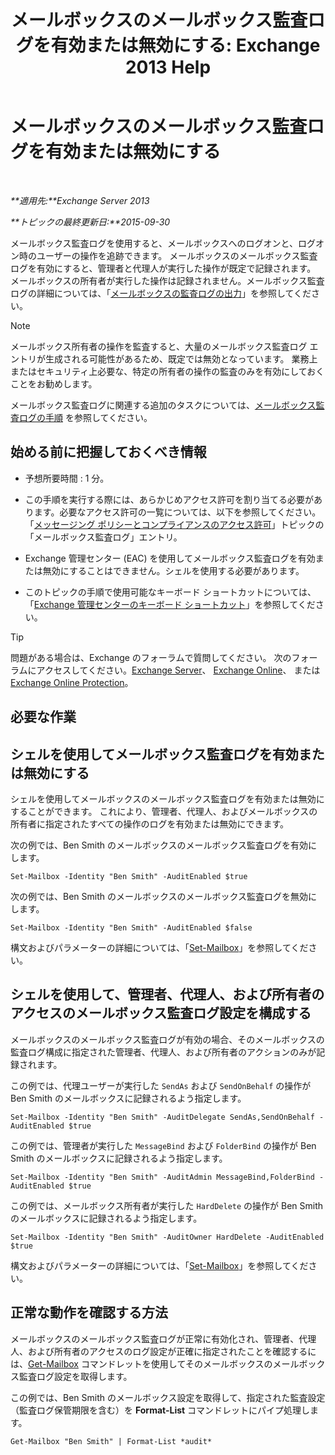 ﻿---
title: 'メールボックスのメールボックス監査ログを有効または無効にする: Exchange 2013 Help'
TOCTitle: メールボックスのメールボックス監査ログを有効または無効にする
ms:assetid: c4bbfd52-6196-49c7-8c31-777fbbee11f2
ms:mtpsurl: https://technet.microsoft.com/ja-jp/library/Ff461937(v=EXCHG.150)
ms:contentKeyID: 49896465
ms.date: 04/24/2018
mtps_version: v=EXCHG.150
ms.translationtype: HT
---

# メールボックスのメールボックス監査ログを有効または無効にする

 

_**適用先:**Exchange Server 2013_

_**トピックの最終更新日:**2015-09-30_

メールボックス監査ログを使用すると、メールボックスへのログオンと、ログオン時のユーザーの操作を追跡できます。 メールボックスのメールボックス監査ログを有効にすると、管理者と代理人が実行した操作が既定で記録されます。 メールボックスの所有者が実行した操作は記録されません。メールボックス監査ログの詳細については、「[メールボックスの監査ログの出力](mailbox-audit-logging-exchange-2013-help.md)」を参照してください。


> [!NOTE]
> メールボックス所有者の操作を監査すると、大量のメールボックス監査ログ エントリが生成される可能性があるため、既定では無効となっています。 業務上またはセキュリティ上必要な、特定の所有者の操作の監査のみを有効にしておくことをお勧めします。



メールボックス監査ログに関連する追加のタスクについては、[メールボックス監査ログの手順](mailbox-audit-logging-procedures-exchange-2013-help.md) を参照してください。

## 始める前に把握しておくべき情報

  - 予想所要時間 : 1 分。

  - この手順を実行する際には、あらかじめアクセス許可を割り当てる必要があります。必要なアクセス許可の一覧については、以下を参照してください。「[メッセージング ポリシーとコンプライアンスのアクセス許可](messaging-policy-and-compliance-permissions-exchange-2013-help.md)」トピックの「メールボックス監査ログ」エントリ。

  - Exchange 管理センター (EAC) を使用してメールボックス監査ログを有効または無効にすることはできません。シェルを使用する必要があります。

  - このトピックの手順で使用可能なキーボード ショートカットについては、「[Exchange 管理センターのキーボード ショートカット](keyboard-shortcuts-in-the-exchange-admin-center-exchange-online-protection-help.md)」を参照してください。


> [!TIP]
> 問題がある場合は、Exchange のフォーラムで質問してください。 次のフォーラムにアクセスしてください。<A href="https://go.microsoft.com/fwlink/p/?linkid=60612">Exchange Server</A>、 <A href="https://go.microsoft.com/fwlink/p/?linkid=267542">Exchange Online</A>、 または <A href="https://go.microsoft.com/fwlink/p/?linkid=285351">Exchange Online Protection</A>。



## 必要な作業

## シェルを使用してメールボックス監査ログを有効または無効にする

シェルを使用してメールボックスのメールボックス監査ログを有効または無効にすることができます。 これにより、管理者、代理人、およびメールボックスの所有者に指定されたすべての操作のログを有効または無効にできます。

次の例では、Ben Smith のメールボックスのメールボックス監査ログを有効にします。

    Set-Mailbox -Identity "Ben Smith" -AuditEnabled $true

次の例では、Ben Smith のメールボックスのメールボックス監査ログを無効にします。

    Set-Mailbox -Identity "Ben Smith" -AuditEnabled $false

構文およびパラメーターの詳細については、「[Set-Mailbox](https://technet.microsoft.com/ja-jp/library/bb123981\(v=exchg.150\))」を参照してください。

## シェルを使用して、管理者、代理人、および所有者のアクセスのメールボックス監査ログ設定を構成する

メールボックスのメールボックス監査ログが有効の場合、そのメールボックスの監査ログ構成に指定された管理者、代理人、および所有者のアクションのみが記録されます。

この例では、代理ユーザーが実行した `SendAs` および `SendOnBehalf` の操作が Ben Smith のメールボックスに記録されるよう指定します。

    Set-Mailbox -Identity "Ben Smith" -AuditDelegate SendAs,SendOnBehalf -AuditEnabled $true

この例では、管理者が実行した `MessageBind` および `FolderBind` の操作が Ben Smith のメールボックスに記録されるよう指定します。

    Set-Mailbox -Identity "Ben Smith" -AuditAdmin MessageBind,FolderBind -AuditEnabled $true

この例では、メールボックス所有者が実行した `HardDelete` の操作が Ben Smith のメールボックスに記録されるよう指定します。

    Set-Mailbox -Identity "Ben Smith" -AuditOwner HardDelete -AuditEnabled $true

構文およびパラメーターの詳細については、「[Set-Mailbox](https://technet.microsoft.com/ja-jp/library/bb123981\(v=exchg.150\))」を参照してください。

## 正常な動作を確認する方法

メールボックスのメールボックス監査ログが正常に有効化され、管理者、代理人、および所有者のアクセスのログ設定が正確に指定されたことを確認するには、[Get-Mailbox](https://technet.microsoft.com/ja-jp/library/bb123685\(v=exchg.150\)) コマンドレットを使用してそのメールボックスのメールボックス監査ログ設定を取得します。

この例では、Ben Smith のメールボックス設定を取得して、指定された監査設定（監査ログ保管期限を含む）を **Format-List** コマンドレットにパイプ処理します。

    Get-Mailbox "Ben Smith" | Format-List *audit*

